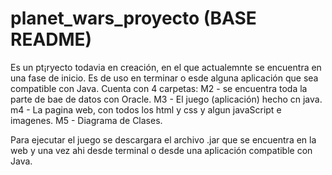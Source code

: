 # planet_wars_proyecto (BASE README)

Es un pt¡ryecto todavia en creación, en el que actualemnte se encuentra en una fase de inicio. Es de uso en terminar o esde alguna aplicación que sea compatible con Java.
Cuenta con 4 carpetas:
M2 - se encuentra toda la parte de bae de datos con Oracle.
M3 - El juego (aplicación) hecho cn java.
m4 - La pagina web, con todos los html y css y algun javaScript e imagenes.
M5 - Diagrama de Clases.

Para ejecutar el juego se descargara el archivo .jar que se encuentra en la web y una vez ahi desde terminal o desde una aplicación compatible con Java.
